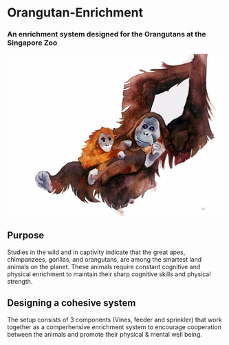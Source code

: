 # Orangutan-Enrichment

### An enrichment system designed for the Orangutans at the Singapore Zoo

<img src="https://github.com/sadhikabilla/Orangutan-Enrichment/blob/master/orang.jpg" width=500>

## Purpose
Studies in the wild and in captivity indicate that the great apes, chimpanzees, gorillas, and orangutans, are among the smartest land animals on the planet. These animals require constant cognitive and physical enrichment to maintain their sharp cognitive skills and physical strength. 

## Designing a cohesive system
The setup consists of 3 components (Vines, feeder and sprinkler) that work together as a comperhensive enrichment system to encourage cooperation between the animals and promote their physical & mental well being. 

